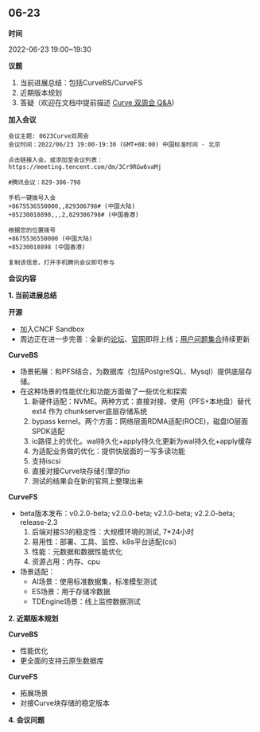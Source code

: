 ## 06-23
**时间** 

2022-06-23 19:00~19:30

**议题**

1. 当前进展总结：包括CurveBS/CurveFS
2. 近期版本规划
3. 答疑（欢迎在文档中提前描述 [Curve 双周会 Q&A](https://docs.qq.com/doc/DSHdlZExPckVUQm1W))

**加入会议**

```
会议主题: 0623Curve双周会
会议时间：2022/06/23 19:00-19:30 (GMT+08:00) 中国标准时间 - 北京

点击链接入会，或添加至会议列表：
https://meeting.tencent.com/dm/3Cr9RGw6vaMj

#腾讯会议：829-306-798

手机一键拨号入会
+8675536550000,,829306798# (中国大陆)
+85230018898,,,2,829306798# (中国香港)

根据您的位置拨号
+8675536550000 (中国大陆)
+85230018898 (中国香港)

复制该信息，打开手机腾讯会议即可参与
```

**会议内容**

**1. 当前进展总结**

**开源**

- 加入CNCF Sandbox
- 周边正在进一步完善：全新的[论坛](https://ask.opencurve.io/)、[官网](http://www.opencurve.io/)即将上线；[用户问题集合](https://github.com/opencurve/curve/wiki/Curve-FAQ)持续更新

**CurveBS**

- 场景拓展：和PFS结合，为数据库（包括PostgreSQL、Mysql）提供底层存储。
- 在这种场景的性能优化和功能方面做了一些优化和探索
    1. 新硬件适配：NVME。两种方式：直接对接、使用（PFS+本地盘）替代 ext4 作为 chunkserver底层存储系统
    2. bypass kernel。两个方面：网络层面RDMA适配(ROCE)，磁盘IO层面SPDK适配
    3. io路径上的优化。wal持久化+apply持久化更新为wal持久化+apply缓存
    4. 为适配业务做的优化：提供快层面的一写多读功能
    5. 支持iscsi
    6. 直接对接Curve块存储引擎的fio
    7. 测试的结果会在新的官网上整理出来

**CurveFS**

- beta版本发布：v0.2.0-beta; v2.0.0-beta; v2.1.0-beta; v2.2.0-beta; release-2.3
    1. 后端对接S3的稳定性：大规模环境的测试, 7*24小时
    2. 易用性：部署、工具、监控、k8s平台适配(csi)
    3. 性能：元数据和数据性能优化
    4. 资源占用：内存、cpu
- 场景适配：
    - AI场景：使用标准数据集，标准模型测试
    - ES场景：用于存储冷数据
    - TDEngine场景：线上监控数据测试

**2. 近期版本规划**

**CurveBS**

- 性能优化
- 更全面的支持云原生数据库

**CurveFS**

- 拓展场景
- 对接Curve块存储的稳定版本

**4. 会议问题**





